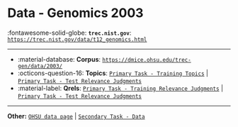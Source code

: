 # Data - Genomics 2003 

:fontawesome-solid-globe: **`trec.nist.gov`**: [`https://trec.nist.gov/data/t12_genomics.html`](https://trec.nist.gov/data/t12_genomics.html)

---

- :material-database: **Corpus**: [`https://dmice.ohsu.edu/trec-gen/data/2003/`](https://dmice.ohsu.edu/trec-gen/data/2003/)
- :octicons-question-16: **Topics**: [`Primary Task - Training Topics`](https://trec.nist.gov/data/genomics/03.training-qrels.txt) | [`Primary Task - Test Relevance Judgments`](https://trec.nist.gov/data/genomics/03.test-qrels.txt)
- :material-label: **Qrels**: [`Primary Task - Training Relevance Judgments`](https://trec.nist.gov/data/genomics/03.training-qrels.txt) | [`Primary Task - Test Relevance Judgments`](https://trec.nist.gov/data/genomics/03.test-qrels.txt)


---

**Other:** [`OHSU data page`](https://dmice.ohsu.edu/trec-gen/data.html) | [`Secondary Task - Data`](https://trec.nist.gov/data/genomics/03.secondary.txt)
